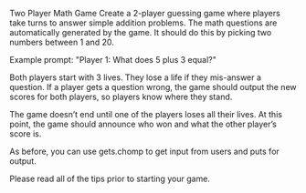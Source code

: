Two Player Math Game
Create a 2-player guessing game where players take turns to answer simple addition problems. The math questions are automatically generated by the game. It should do this by picking two numbers between 1 and 20.

Example prompt: "Player 1: What does 5 plus 3 equal?"

Both players start with 3 lives. They lose a life if they mis-answer a question. If a player gets a question wrong, the game should output the new scores for both players, so players know where they stand.

The game doesn’t end until one of the players loses all their lives. At this point, the game should announce who won and what the other player’s score is.

As before, you can use gets.chomp to get input from users and puts for output.

Please read all of the tips prior to starting your game.

